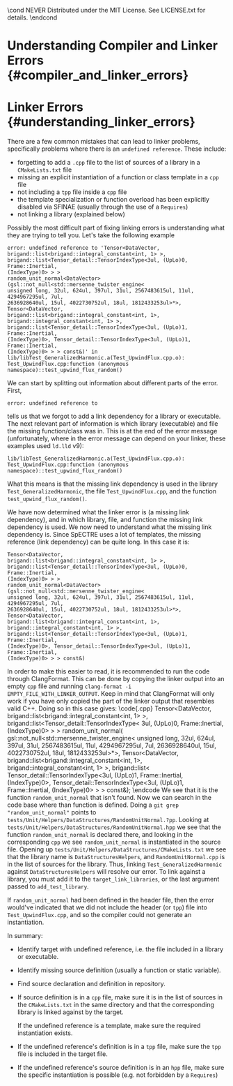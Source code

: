 \cond NEVER
Distributed under the MIT License.
See LICENSE.txt for details.
\endcond

# Understanding Compiler and Linker Errors {#compiler_and_linker_errors}

# Linker Errors {#understanding_linker_errors}

There are a few common mistakes that can lead to linker problems, specifically
problems where there is an `undefined reference`. These include:
- forgetting to add a `.cpp` file to the list of sources of a library in a
  `CMakeLists.txt` file
- missing an explicit instantiation of a function or class template in a `cpp`
  file
- not including a `tpp` file inside a `cpp` file
- the template specialization or function overload has been explicitly disabled
  via SFINAE (usually through the use of a `Requires`)
- not linking a library (explained below)

Possibly the most difficult part of fixing linking errors is understanding what
they are trying to tell you. Let's take the following example
```
error: undefined reference to 'Tensor<DataVector,
brigand::list<brigand::integral_constant<int, 1> >,
brigand::list<Tensor_detail::TensorIndexType<3ul, (UpLo)0, Frame::Inertial,
(IndexType)0> > >
random_unit_normal<DataVector>(gsl::not_null<std::mersenne_twister_engine<
unsigned long, 32ul, 624ul, 397ul, 31ul, 2567483615ul, 11ul, 4294967295ul, 7ul,
2636928640ul, 15ul, 4022730752ul, 18ul, 1812433253ul>*>, Tensor<DataVector,
brigand::list<brigand::integral_constant<int, 1>,
brigand::integral_constant<int, 1> >,
brigand::list<Tensor_detail::TensorIndexType<3ul, (UpLo)1, Frame::Inertial,
(IndexType)0>, Tensor_detail::TensorIndexType<3ul, (UpLo)1, Frame::Inertial,
(IndexType)0> > > const&)' in
lib/libTest_GeneralizedHarmonic.a(Test_UpwindFlux.cpp.o):
Test_UpwindFlux.cpp:function (anonymous namespace)::test_upwind_flux_random()
```
We can start by splitting out information about different parts of the
error. First,
```
error: undefined reference to
```
tells us that we forgot to add a link dependency for a library or
executable. The next relevant part of information is which library (executable)
and file the missing function/class was in. This is at the end of the error
message (unfortunately, where in the error message can depend on your linker,
these examples used `ld.lld` v9):
```
lib/libTest_GeneralizedHarmonic.a(Test_UpwindFlux.cpp.o):
Test_UpwindFlux.cpp:function (anonymous namespace)::test_upwind_flux_random()
```
What this means is that the missing link dependency is used in the library
`Test_GeneralizedHarmonic`, the file `Test_UpwindFlux.cpp`, and the function
`test_upwind_flux_random()`.

We have now determined what the linker error is (a missing link dependency), and
in which library, file, and function the missing link dependency is used. We now
need to understand what the missing link dependency is. Since SpECTRE uses a lot
of templates, the missing reference (link dependency) can be quite
long. In this case it is:
```
Tensor<DataVector,
brigand::list<brigand::integral_constant<int, 1> >,
brigand::list<Tensor_detail::TensorIndexType<3ul, (UpLo)0, Frame::Inertial,
(IndexType)0> > >
random_unit_normal<DataVector>(gsl::not_null<std::mersenne_twister_engine<
unsigned long, 32ul, 624ul, 397ul, 31ul, 2567483615ul, 11ul, 4294967295ul, 7ul,
2636928640ul, 15ul, 4022730752ul, 18ul, 1812433253ul>*>, Tensor<DataVector,
brigand::list<brigand::integral_constant<int, 1>,
brigand::integral_constant<int, 1> >,
brigand::list<Tensor_detail::TensorIndexType<3ul, (UpLo)1, Frame::Inertial,
(IndexType)0>, Tensor_detail::TensorIndexType<3ul, (UpLo)1, Frame::Inertial,
(IndexType)0> > > const&)
```
In order to make this easier to read, it is recommended to run the code through
ClangFormat. This can be done by copying the linker output into an empty `cpp`
file and running `clang-format -i EMPTY_FILE_WITH_LINKER_OUTPUT`. Keep in mind
that ClangFormat will only work if you have only copied the part of the linker
output that resembles valid C++. Doing so in this case gives:
\code{.cpp}
Tensor<DataVector, brigand::list<brigand::integral_constant<int, 1> >,
       brigand::list<Tensor_detail::TensorIndexType<
           3ul, (UpLo)0, Frame::Inertial, (IndexType)0> > >
random_unit_normal<DataVector>(
    gsl::not_null<std::mersenne_twister_engine<
        unsigned long, 32ul, 624ul, 397ul, 31ul, 2567483615ul, 11ul,
        4294967295ul, 7ul, 2636928640ul, 15ul, 4022730752ul, 18ul,
        1812433253ul>*>,
    Tensor<DataVector,
           brigand::list<brigand::integral_constant<int, 1>,
                         brigand::integral_constant<int, 1> >,
           brigand::list<
               Tensor_detail::TensorIndexType<3ul, (UpLo)1, Frame::Inertial,
                                              (IndexType)0>,
               Tensor_detail::TensorIndexType<3ul, (UpLo)1, Frame::Inertial,
                                              (IndexType)0> > > const&);
\endcode
We see that it is the function `random_unit_normal` that isn't found. Now we can
search in the code base where than function is defined. Doing a
`git grep "random_unit_normal"` points to
`tests/Unit/Helpers/DataStructures/RandomUnitNormal.?pp`. Looking
at `tests/Unit/Helpers/DataStructures/RandomUnitNormal.hpp` we see that the
function `random_unit_normal` is declared there, and looking in the
corresponding `cpp` we see `random_unit_normal` is instantiated in the source
file. Opening up `tests/Unit/Helpers/DataStructures/CMakeLists.txt` we see that
the library name is `DataStructuresHelpers`, and `RandomUnitNormal.cpp` is in
the list of sources for the library. Thus, linking
`Test_GeneralizedHarmonic` against `DataStructuresHelpers` will resolve our
error. To link against a library, you must add it to the
`target_link_libraries`, or the last argument passed to `add_test_library`.

If `random_unit_normal` had been defined in the header file, then the error
would've indicated that we did not include the header (or `tpp`) file into
`Test_UpwindFlux.cpp`, and so the compiler could not generate an
instantiation.

In summary:
- Identify target with undefined reference, i.e. the file included in a library
  or executable.
- Identify missing source definition (usually a function or static variable).
- Find source declaration and definition in repository.
- If source definition is in a `cpp` file, make sure it is in the list of
  sources in the `CMakeLists.txt` in the same directory and that the
  corresponding library is linked against by the target.

  If the undefined reference is a template, make sure the required instantiation
  exists.
- If the undefined reference's definition is in a `tpp` file, make sure the
  `tpp` file is included in the target file.
- If the undefined reference's source definition is in an `hpp` file, make sure
  the specific instantiation is possible (e.g. not forbidden by a `Requires`)
